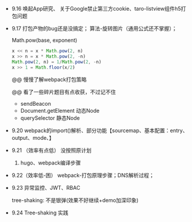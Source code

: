 - 9.16
  唤起App研究、 关于Google禁止第三方cookie、taro-listview组件h5打包问题

- 9.17
  打包产物的bug还是没搞定；
  算法-旋转图片（通用公式还不掌握）；

  Math.pow(base, exponent) 

  ```javascript
  x << n = x * Math.pow(2, n)
  x >> n = x * Math.pow(2, -n)
  Math.pow(2, n) = 1/Math.pow(2, -n) 
  x >> 1 = Math.floor(x/2)
  ```

  @@ 慢慢了解webpack打包策略

  @@ 看了一些碎片题目有点收获，不过记不住

  - sendBeacon
  - Document.getElement 动态Node
  - querySelector 静态Node

- 9.20
  webpack的import()解析、部分功能【sourcemap、基本配置：entry、output、mode、】
  
- 9.21 （效率有点低）
  没按照原计划
  
  1. hugo、webpack编译步骤
  
- 9.22（效率低-困）
  webpack-打包原理步骤；DNS解析过程；
  
- 9.23
  异常监控、JWT、RBAC
  
  tree-shaking: 不是银弹(效果不好继续+demo加深印象)
  
- 9.24 
  Tree-shaking 实践